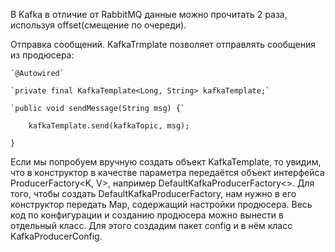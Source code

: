 В Kafka в отличие от RabbitMQ данные можно прочитать 2 раза, используя offset(смещение по очереди).

Отправка сообщений.
KafkaTrmplate позволяет отправлять сообщения из продюсера:

    `@Autowired`
    
    `private final KafkaTemplate<Long, String> kafkaTemplate;`
    
    `public void sendMessage(String msg) {`

        kafkaTemplate.send(kafkaTopic, msg);
    
    }

Если мы попробуем вручную создать объект KafkaTemplate, то увидим, что в конструктор в качестве параметра передаётся объект интерфейса ProducerFactory<K, V>, например DefaultKafkaProducerFactory<>. Для того, чтобы создать DefaultKafkaProducerFactory, нам нужно в его конструктор передать Map, содержащий настройки продюсера. Весь код по конфигурации и созданию продюсера можно вынести в отдельный класс. Для этого создадим пакет config и в нём класс KafkaProducerConfig.
